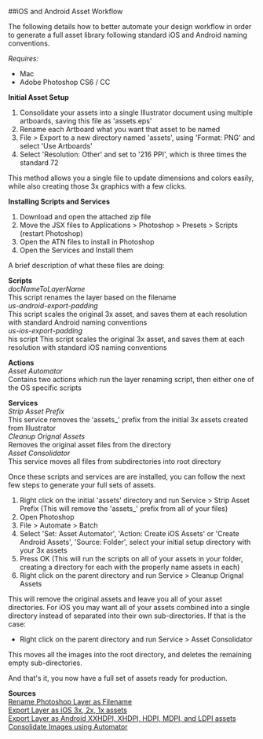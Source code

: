 ##iOS and Android Asset Workflow

The following details how to better automate your design workflow in order to generate a full asset library following standard iOS and Android naming conventions.

_Requires:_  
- Mac  
- Adobe Photoshop CS6 / CC  

**Initial Asset Setup**  

1. Consolidate your assets into a single Illustrator document using multiple artboards, saving this file as 'assets.eps'  
2. Rename each Artboard what you want that asset to be named  
3. File > Export to a new directory named 'assets', using 'Format: PNG' and select 'Use Artboards'  
4. Select 'Resolution: Other' and set to '216 PPI', which is three times the standard 72  

This method allows you a single file to update dimensions and colors easily, while also creating those 3x graphics with a few clicks.

**Installing Scripts and Services**  

1. Download and open the attached zip file  
2. Move the JSX files to Applications > Photoshop > Presets > Scripts (restart Photoshop)  
3. Open the ATN files to install in Photoshop  
4. Open the Services and Install them  

A brief description of what these files are doing:  

**Scripts**  
_docNameToLayerName_  
This script  renames the layer based on the filename  
_us-android-export-padding_  
This script scales the original 3x asset, and saves them at each resolution with standard Android naming conventions  
_us-ios-export-padding_  
his script This script scales the original 3x asset, and saves them at each resolution with standard iOS naming conventions  

**Actions**  
_Asset Automator_  
Contains two actions which run the layer renaming script, then either one of the OS specific scripts  

**Services**  
_Strip Asset Prefix_  
This service removes the 'assets_' prefix from the initial 3x assets created from Illustrator  
_Cleanup Orignal Assets_  
Removes the original asset files from the directory  
_Asset Consolidator_  
This service moves all files from subdirectories into root directory  

Once these scripts and services are are installed, you can follow the next few steps to generate your full sets of assets.

1. Right click on the initial 'assets' directory and run Service > Strip Asset Prefix (This will remove the 'assets_' prefix from all of your files)
2. Open Photoshop
3. File > Automate > Batch
4. Select 'Set: Asset Automator', 'Action: Create iOS Assets' or 'Create Android Assets', 'Source: Folder', select your initial setup directory with your 3x assets
5. Press OK (This will run the scripts on all of your assets in your folder, creating a directory for each with the properly name assets in each)  
6. Right click on the parent directory and run Service > Cleanup Orignal Assets

This will remove the original assets and leave you all of your asset directories. For iOS you may want all of your assets combined into a single directory instead of separated into their own sub-directories. If that is the case:

- Right click on the parent directory and run Service > Asset Consolidator

This moves all the images into the root directory, and deletes the remaining empty sub-directories.

And that's it, you now have a full set of assets ready for production.


**Sources**  
[Rename Photoshop Layer as Filename](http://polygonspixelsandpaint.tumblr.com/post/45209654643)  
[Export Layer as iOS 3x, 2x, 1x assets](https://github.com/UncorkedStudios/export-to-ios)  
[Export Layer as Android XXHDPI, XHDPI, HDPI, MDPI, and LDPI assets](https://github.com/UncorkedStudios/export-to-android)  
[Consolidate Images using Automator](http://www.macworld.com/article/1160660/automator_filesfromsubfolders.html)  

